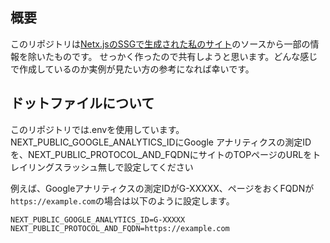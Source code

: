 ## 概要

このリポジトリは[Netx.jsのSSGで生成された私のサイト](https://www.sinkingseawheat.com/)のソースから一部の情報を除いたものです。
せっかく作ったので共有しようと思います。どんな感じで作成しているのか実例が見たい方の参考になれば幸いです。

## ドットファイルについて

このリポジトリでは.envを使用しています。NEXT_PUBLIC_GOOGLE_ANALYTICS_IDにGoogle アナリティクスの測定IDを、NEXT_PUBLIC_PROTOCOL_AND_FQDNにサイトのTOPページのURLをトレイリングスラッシュ無しで設定してください

例えば、Googleアナリティクスの測定IDがG-XXXXX、ページをおくFQDNが`https://example.com`の場合は以下のように設定します。

```Dotenv
NEXT_PUBLIC_GOOGLE_ANALYTICS_ID=G-XXXXX
NEXT_PUBLIC_PROTOCOL_AND_FQDN=https://example.com
```